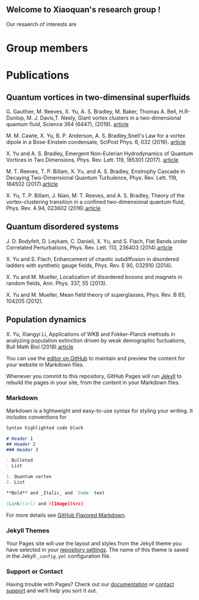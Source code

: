 ## Welcome to Xiaoquan's research group !

Our resaerch of interests are 

# Group members

# Publications

## Quantum vortices in two-dimensinal superfluids 

G. Gauthier, M. Reeves, X. Yu, A. S. Bradley, M. Baker, Thomas A. Bell, H.R-Dunlop, M.
J. Davis,T. Neely, Giant vortex clusters in a two-dimensional quantum fluid, Science 364 (6447), (2019). [article](https://science.sciencemag.org/content/364/6447/1264)

M. M. Cawte, X. Yu, B. P. Anderson, A. S. Bradley,Snell's Law for a vortex dipole in a
Bose-Einstein condensate, SciPost Phys. 6, 032 (2019). [article](https://www.scipost.org/SciPostPhys.6.3.032/pdf)

X. Yu and A. S. Bradley, Emergent Non-Eulerian Hydrodynamics of Quantum Vortices in
Two Dimensions, Phys. Rev. Lett. 119, 185301 (2017). [article](https://journals.aps.org/prl/abstract/10.1103/PhysRevLett.119.185301)

M. T. Reeves, T. P. Billam, X. Yu, and A. S. Bradley, Enstrophy Cascade in Decaying
Two-Dimensional Quantum Turbulence, Phys. Rev. Lett. 119, 184502 (2017).[article](https://journals.aps.org/prl/abstract/10.1103/PhysRevLett.119.184502)

X. Yu, T. P. Billam, J. Nian, M. T. Reeves, and A. S. Bradley, Theory of the vortex-clustering
transition in a confined two-dimensional quantum fluid, Phys. Rev. A 94, 023602 (2016).[article](https://journals.aps.org/pra/abstract/10.1103/PhysRevA.94.023602)

## Quantum disordered systems 

J. D. Bodyfelt, D. Leykam, C. Danieli, X. Yu, and S. Flach, Flat Bands under Correlated
Perturbations, Phys. Rev. Lett. 113, 236403 (2014).[article](https://journals.aps.org/prl/abstract/10.1103/PhysRevLett.113.236403)

X. Yu and S. Flach, Enhancement of chaotic subdiffusion in disordered ladders with synthetic
gauge fields, Phys. Rev. E 90, 032910 (2014).

X. Yu and M. Mueller, Localization of disordered bosons and magnets in random fields, Ann.
Phys. 337, 55 (2013).

X. Yu and M. Mueller, Mean field theory of superglasses, Phys. Rev. B 85, 104205 (2012).

## Population dynamics 
X. Yu, Xiangyi Li, Applications of WKB and Fokker-Planck methods in analyzing population
extinction driven by weak demographic fuctuations, Bull Math Biol (2018).[article](https://link.springer.com/article/10.1007/s11538-018-0483-6)


You can use the [editor on GitHub](https://github.com/Xiaoquanyu/quantum-vortex/edit/master/README.md) to maintain and preview the content for your website in Markdown files.

Whenever you commit to this repository, GitHub Pages will run [Jekyll](https://jekyllrb.com/) to rebuild the pages in your site, from the content in your Markdown files.

### Markdown

Markdown is a lightweight and easy-to-use syntax for styling your writing. It includes conventions for

```markdown
Syntax highlighted code block

# Header 1
## Header 2
### Header 3

- Bulleted
- List

1. Quantum vortex 
2. List

**Bold** and _Italic_ and `Code` text

[Link](url) and ![Image](src)
```

For more details see [GitHub Flavored Markdown](https://guides.github.com/features/mastering-markdown/).

### Jekyll Themes

Your Pages site will use the layout and styles from the Jekyll theme you have selected in your [repository settings](https://github.com/Xiaoquanyu/quantum-vortex/settings). The name of this theme is saved in the Jekyll `_config.yml` configuration file.

### Support or Contact

Having trouble with Pages? Check out our [documentation](https://help.github.com/categories/github-pages-basics/) or [contact support](https://github.com/contact) and we’ll help you sort it out.

